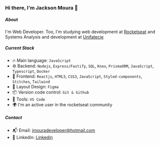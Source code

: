 ### Hi there, I'm Jackson Moura 👋

##### About
I'm Web Developer. Too, I'm studying web development at [Rocketseat](https://www.rocketseat.com.br/) and Systems Analysis and
development at [Unifatecie](https://unifatecie.edu.br/)

##### Current Stack
- 🔥 Main language: `JavaScript`
- ⚙️ Backend: `Nodejs`, `Express/Fastify`, `SQL`, `Knex`, `PrismaORM`, `JavaScript`, `Typescript`, `Docker`
- 🎉 Frontend: `Reactjs`, `HTML5`, `CSS3`, `JavaScript`, `Styled-components`, `Stitches`, `Tailwind`
- 🎨 Layout Design: `Figma`
- 📦️ Version code control: `Git & Github`
- 🔨 Tools: `VS Code`
- 🌍 I'm an active user in the rocketseat community

##### Contact
- 📬 Email: jmouradeveloper@hotmail.com
- 👤 Linkedin: [Linkedin](https://www.linkedin.com/in/jackson-moura-a43350246/)
